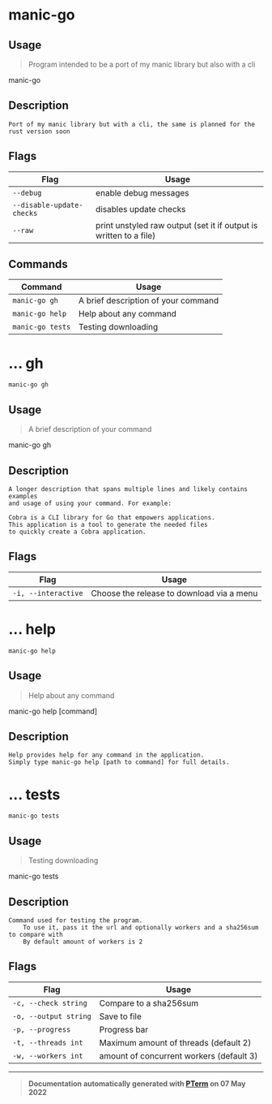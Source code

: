 # manic-go

## Usage
> Program intended to be a port of my manic library but also with a cli

manic-go

## Description

```
Port of my manic library but with a cli, the same is planned for the rust version soon
```

## Flags
|Flag|Usage|
|----|-----|
|`--debug`|enable debug messages|
|`--disable-update-checks`|disables update checks|
|`--raw`|print unstyled raw output (set it if output is written to a file)|

## Commands
|Command|Usage|
|-------|-----|
|`manic-go gh`|A brief description of your command|
|`manic-go help`|Help about any command|
|`manic-go tests`|Testing downloading|
# ... gh
`manic-go gh`

## Usage
> A brief description of your command

manic-go gh

## Description

```
A longer description that spans multiple lines and likely contains examples
and usage of using your command. For example:

Cobra is a CLI library for Go that empowers applications.
This application is a tool to generate the needed files
to quickly create a Cobra application.
```

## Flags
|Flag|Usage|
|----|-----|
|`-i, --interactive`|Choose the release to download via a menu|
# ... help
`manic-go help`

## Usage
> Help about any command

manic-go help [command]

## Description

```
Help provides help for any command in the application.
Simply type manic-go help [path to command] for full details.
```
# ... tests
`manic-go tests`

## Usage
> Testing downloading

manic-go tests

## Description

```
Command used for testing the program.
	To use it, pass it the url and optionally workers and a sha256sum to compare with
	By default amount of workers is 2
```

## Flags
|Flag|Usage|
|----|-----|
|`-c, --check string`|Compare to a sha256sum|
|`-o, --output string`|Save to file|
|`-p, --progress`|Progress bar|
|`-t, --threads int`|Maximum amount of threads (default 2)|
|`-w, --workers int`|amount of concurrent workers (default 3)|


---
> **Documentation automatically generated with [PTerm](https://github.com/pterm/cli-template) on 07 May 2022**

